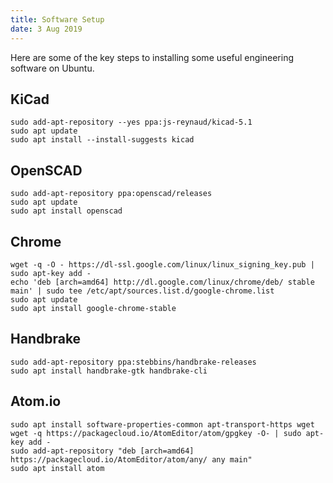 ```yaml
---
title: Software Setup
date: 3 Aug 2019
---
```


Here are some of the key steps to installing some useful engineering
software on Ubuntu.

## KiCad

```
sudo add-apt-repository --yes ppa:js-reynaud/kicad-5.1
sudo apt update
sudo apt install --install-suggests kicad
```

## OpenSCAD

```
sudo add-apt-repository ppa:openscad/releases
sudo apt update
sudo apt install openscad
```

## Chrome

```
wget -q -O - https://dl-ssl.google.com/linux/linux_signing_key.pub | sudo apt-key add -
echo 'deb [arch=amd64] http://dl.google.com/linux/chrome/deb/ stable main' | sudo tee /etc/apt/sources.list.d/google-chrome.list
sudo apt update 
sudo apt install google-chrome-stable
```

## Handbrake

```
sudo add-apt-repository ppa:stebbins/handbrake-releases
sudo apt install handbrake-gtk handbrake-cli
```

## Atom.io

```
sudo apt install software-properties-common apt-transport-https wget
wget -q https://packagecloud.io/AtomEditor/atom/gpgkey -O- | sudo apt-key add -
sudo add-apt-repository "deb [arch=amd64] https://packagecloud.io/AtomEditor/atom/any/ any main"
sudo apt install atom
```
